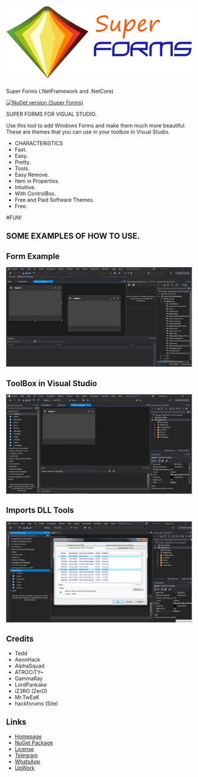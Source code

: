 # ![Logo](https://raw.githubusercontent.com/Romulo-Meirelles/SuperForms/main/Pictures/Super%20Forms%20Logo.png) 
Super Forms (.NetFramework and .NetCore)

[![NuGet version (Super Forms)](https://img.shields.io/nuget/v/SuperForms.svg?style=flat-square)](https://www.nuget.org/packages/SuperForms/)

SUPER FORMS FOR VISUAL STUDIO.

Use this tool to add Windows Forms and make them much more beautiful. These are themes that you can use in your toolbox in Visual Studio.

- CHARACTERISTICS
- Fast.
- Easy.
- Pretty.
- Tools.
- Easy Remove.
- Item in Properties.
- Intuitive.
- With ControlBox.
- Free and Paid Software Themes.
- Free.

#FUN!

##  SOME EXAMPLES OF HOW TO USE.

## Form Example
<img src="https://raw.githubusercontent.com/Romulo-Meirelles/SuperForms/main/Pictures/SuperForms.png">

## ToolBox in Visual Studio
<img src="https://raw.githubusercontent.com/Romulo-Meirelles/SuperForms/main/Pictures/Tools.png">

## Imports DLL Tools
<img src="https://raw.githubusercontent.com/Romulo-Meirelles/SuperForms/main/Pictures/Imports%20Tools.png">

## Credits
- Tedd
- AeonHack
- AlphaSquad
- ATROCiTY~
- GammaRay
- LordPankake
- iZ3RO (ZerO)
- Mr.TwEaK
- hackforums (Site)

## Links

- [Homepage](https://github.com/Romulo-Meirelles/SuperForms)
- [NuGet Package](https://www.nuget.org/packages/SuperForms/)
- [License](https://github.com/Romulo-Meirelles/SuperForms/blob/main/LICENSE.md)
- [Telegram](https://t.me/Romulo_Meirelles)
- [WhatsApp](https://wa.me/message/KWIS3BYO6K24N1)
- [UpWork](https://www.upwork.com/freelancers/~01fcbc5039ac5766b4)

